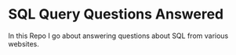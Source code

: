 # SQL Query Questions Answered

In this Repo I go about answering questions about SQL from various websites.